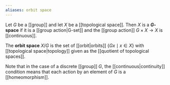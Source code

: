 ```yaml
---
aliases: orbit space
---
```

Let $G$ be a [[group]] and let $X$ be a [[topological space]]. Then $X$ is a **$G$-space** if it is a [[group action|G-set]] and the [[group action]] $G\times X\to X$ is [[continuous]]. 

The **orbit space** $X/G$ is the set of [[orbit|orbits]] $\{Gx\mid x\in X\}$ with [[topological space|topology]] given as the [[quotient of topological spaces]].

Note that in the case of a discrete [[group]] $G$, the [[continuous|continuity]] condition means that each action by an element of $G$ is a [[homeomorphism]]. 

